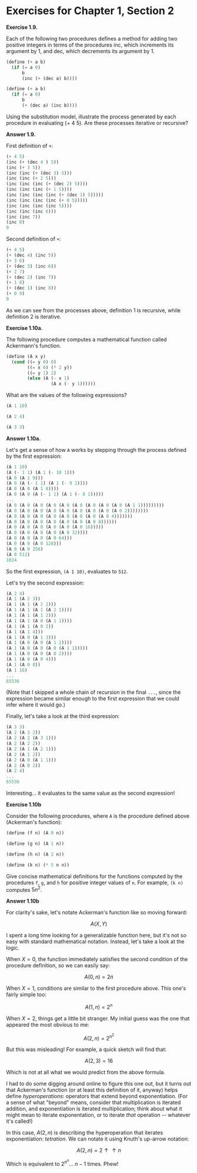 # Exercises for Chapter 1, Section 2

**Exercise 1.9.**

Each of the following two procedures defines a method for adding two positive
integers in terms of the procedures inc, which increments its argument by 1,
and dec, which decrements its argument by 1.

```scheme
(define (+ a b)
  (if (= a 0)
      b
      (inc (+ (dec a) b))))

(define (+ a b)
  (if (= a 0)
      b
      (+ (dec a) (inc b))))
```

Using the substitution model, illustrate the process generated by each
procedure in evaluating (+ 4 5). Are these processes iterative or recursive?

**Answer 1.9.**

First definition of `+`:

```scheme
(+ 4 5)
(inc (+ (dec 4 ) 5))
(inc (+ 3 5))
(inc (inc (+ (dec 3) 5)))
(inc (inc (+ 2 5)))
(inc (inc (inc (+ (dec 2) 5))))
(inc (inc (inc (+ 1 5))))
(inc (inc (inc (inc (+ (dec 1) 5)))))
(inc (inc (inc (inc (+ 0 5)))))
(inc (inc (inc (inc 5))))
(inc (inc (inc 6)))
(inc (inc 7))
(inc 8)
9
```

Second definition of `+`:

```scheme
(+ 4 5)
(+ (dec 4) (inc 5))
(+ 3 6)
(+ (dec 3) (inc 6))
(+ 2 7)
(+ (dec 2) (inc 7))
(+ 1 8)
(+ (dec 1) (inc 8))
(+ 0 9)
9
```

As we can see from the processes above, definition 1 is recursive, while
definition 2 is iterative.

**Exercise 1.10a.**

The following procedure computes a mathematical function called Ackermann's
function.

```scheme
(define (A x y)
  (cond ((= y 0) 0)
        ((= x 0) (* 2 y))
        ((= y 1) 2)
        (else (A (- x 1)
                 (A x (- y 1))))))
```

 What are the values of the following expressions?

 ```scheme
(A 1 10)

(A 2 4)

(A 3 3)
```

**Answer 1.10a.**

Let's get a sense of how `A` works by stepping through the process defined by
the first expression:

```scheme
(A 1 10)
(A (- 1 1) (A 1 (- 10 1)))
(A 0 (A 1 9)))
(A 0 (A (- 1 1) (A 1 (- 9 1))))
(A 0 (A 0 (A 1 8))))
(A 0 (A 0 (A (- 1 1) (A 1 (- 8 1)))))
...
(A 0 (A 0 (A 0 (A 0 (A 0 (A 0 (A 0 (A 0 (A 0 (A 1 1))))))))) 
(A 0 (A 0 (A 0 (A 0 (A 0 (A 0 (A 0 (A 0 (A 0 2))))))))
(A 0 (A 0 (A 0 (A 0 (A 0 (A 0 (A 0 (A 0 4)))))))
(A 0 (A 0 (A 0 (A 0 (A 0 (A 0 (A 0 8))))))
(A 0 (A 0 (A 0 (A 0 (A 0 (A 0 16)))))
(A 0 (A 0 (A 0 (A 0 (A 0 32))))
(A 0 (A 0 (A 0 (A 0 64)))
(A 0 (A 0 (A 0 128)))
(A 0 (A 0 256)
(A 0 512)
1024
```

So the first expression, `(A 1 10)`, evaluates to `512`.

Let's try the second expression:

```scheme
(A 2 4)
(A 1 (A 2 3))
(A 1 (A 1 (A 2 2)))
(A 1 (A 1 (A 1 (A 2 1))))
(A 1 (A 1 (A 1 2)))
(A 1 (A 1 (A 0 (A 1 1))))
(A 1 (A 1 (A 0 2))
(A 1 (A 1 4)))
(A 1 (A 0 (A 1 3)))
(A 1 (A 0 (A 0 (A 1 2))))
(A 1 (A 0 (A 0 (A 0 (A 1 1)))))
(A 1 (A 0 (A 0 (A 0 2))))
(A 1 (A 0 (A 0 4)))
(A 1 (A 0 8))
(A 1 16)
...
65536
```

(Note that I skipped a whole chain of recursion in the final `...`, since the
expression became similar enough to the first expression that we could infer
where it would go.)

Finally, let's take a look at the third expression:

```scheme
(A 3 3)
(A 2 (A 3 2))
(A 2 (A 2 (A 3 1)))
(A 2 (A 2 2))
(A 2 (A 1 (A 2 1)))
(A 2 (A 1 2))
(A 2 (A 0 (A 1 1)))
(A 2 (A 0 2))
(A 2 4)
...
65536
```

Interesting... it evaluates to the same value as the second expression!

**Exercise 1.10b**

Consider the following procedures, where `A` is the procedure defined above
(Ackerman's function):

```scheme
(define (f n) (A 0 n))

(define (g n) (A 1 n))

(define (h n) (A 2 n))

(define (k n) (* 5 n n))
```

Give concise mathematical definitions for the functions computed by the
procedures `f`, `g`, and `h` for positive integer values of `n`. For example,
`(k n)` computes $5n^2$.

**Answer 1.10b**

For clarity's sake, let's notate Ackerman's function like so moving forward:

$$A(X, Y)$$

I spent a long time looking for a generalizable function here, but it's not so
easy with standard mathematical notation. Instead, let's take a look at the
logic.

When $X = 0$, the function immediately satisfies the second condition of the
procedure definition, so we can easily say:

$$A(0, n) = 2 \dot n$$

When $X = 1$, conditions are similar to the first procedure above. This one's
fairly simple too:

$$A(1, n) = 2^{n}$$

When $X = 2$, things get a little bit stranger. My initial guess was the one
that appeared the most obvious to me:

$$A(2, n) = 2^{n^{2}}$$

But this was misleading! For example, a quick sketch will find that:

$$A(2, 3) = 16$$

Which is not at all what we would predict from the above formula.

I had to do some digging around online to figure this one out, but it turns out
that Ackerman's function (or at least this definition of it, anyway) helps
define _hyperoperations_: operators that extend beyond exponentiation. (For
a sense of what "beyond" means, consider that multiplication is iterated
addition, and exponentiation is iterated multiplication; think about what it
might mean to iterate exponentation, or to iterate _that_ operation -- whatever
it's called!)

In this case, $A(2, n)$ is describing the hyperoperation that iterates
exponentiation: _tetration_. We can notate it using Knuth's up-arrow notation:

$$A(2, n) = 2 \uparrow \uparrow n$$

Which is equivalent to $2^{n}^{n}...$ $n-1$ times. Phew!
